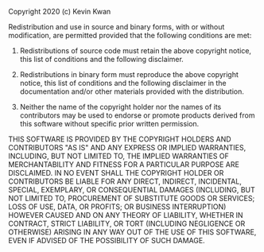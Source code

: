 Copyright 2020 (c) Kevin Kwan

Redistribution and use in source and binary forms, with or without
modification, are permitted provided that the following conditions are met:

 1. Redistributions of source code must retain the above copyright notice,
    this list of conditions and the following disclaimer.

 2. Redistributions in binary form must reproduce the above copyright notice,
    this list of conditions and the following disclaimer in the documentation
    and/or other materials provided with the distribution.

 3. Neither the name of the copyright holder nor the names of its contributors
    may be used to endorse or promote products derived from this software
    without specific prior written permission.

THIS SOFTWARE IS PROVIDED BY THE COPYRIGHT HOLDERS AND CONTRIBUTORS "AS IS" AND
ANY EXPRESS OR IMPLIED WARRANTIES, INCLUDING, BUT NOT LIMITED TO, THE IMPLIED
WARRANTIES OF MERCHANTABILITY AND FITNESS FOR A PARTICULAR PURPOSE ARE
DISCLAIMED. IN NO EVENT SHALL THE COPYRIGHT HOLDER OR CONTRIBUTORS BE LIABLE
FOR ANY DIRECT, INDIRECT, INCIDENTAL, SPECIAL, EXEMPLARY, OR CONSEQUENTIAL
DAMAGES (INCLUDING, BUT NOT LIMITED TO, PROCUREMENT OF SUBSTITUTE GOODS OR
SERVICES; LOSS OF USE, DATA, OR PROFITS; OR BUSINESS INTERRUPTION) HOWEVER
CAUSED AND ON ANY THEORY OF LIABILITY, WHETHER IN CONTRACT, STRICT LIABILITY,
OR TORT (INCLUDING NEGLIGENCE OR OTHERWISE) ARISING IN ANY WAY OUT OF THE USE
OF THIS SOFTWARE, EVEN IF ADVISED OF THE POSSIBILITY OF SUCH DAMAGE.
